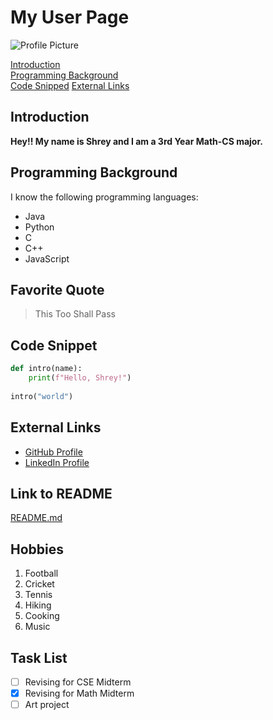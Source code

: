 # My User Page

![Profile Picture](profile_picture.JPG)

[Introduction](#introduction)  
[Programming Background](#programming-background)  
[Code Snipped](#code-snippet)
[External Links](#external-links)

## Introduction

**Hey!! My name is Shrey and I am a 3rd Year Math-CS major.**

## Programming Background

I know the following programming languages:
 - Java
 - Python
 - C
 - C++
 - JavaScript

## Favorite Quote

> This Too Shall Pass


## Code Snippet

```python
def intro(name):
    print(f"Hello, Shrey!")
    
intro("world")
```

## External Links

- [GitHub Profile](https://github.com/shreykumar18)
- [LinkedIn Profile](https://www.linkedin.com/in/shrey-kumar-b99470221/)

## Link to README

[README.md](README.md)

## Hobbies

1. Football
2. Cricket
3. Tennis
4. Hiking
5. Cooking
6. Music

## Task List

- [ ] Revising for CSE Midterm
- [x] Revising for Math Midterm
- [ ] Art project